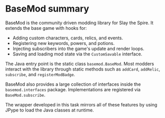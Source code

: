 # BaseMod summary

BaseMod is the community driven modding library for Slay the Spire.  It
extends the base game with hooks for:

* Adding custom characters, cards, relics, and events.
* Registering new keywords, powers, and potions.
* Injecting subscribers into the game's update and render loops.
* Saving and loading mod state via the `CustomSavable` interface.

The Java entry point is the static class `basemod.BaseMod`.  Most modders
interact with the library through static methods such as `addCard`,
`addRelic`, `subscribe`, and `registerModBadge`.

BaseMod also provides a large collection of interfaces inside the
`basemod.interfaces` package.  Implementations are registered via
`BaseMod.subscribe`.

The wrapper developed in this task mirrors all of these features by using
JPype to load the Java classes at runtime.
